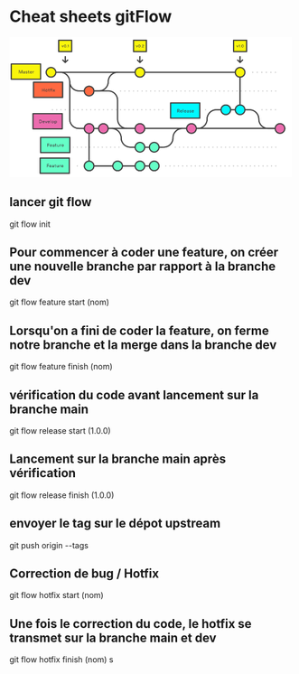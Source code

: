 # Cheat sheets gitFlow  
  
<img src="https://raw.githubusercontent.com/PayenThibaud/Cheat-sheets-git/main/gitflowschema.png" alt="Schemagitflow" width="500"/>

## lancer git flow  
  
git flow init 
  
## Pour commencer à coder une feature, on créer une nouvelle branche par rapport à la branche dev
  
git flow feature start (nom)  
  
## Lorsqu'on a fini de coder la feature, on ferme notre branche et la merge dans la branche dev  
  
git flow feature finish (nom)  
  
## vérification du code avant lancement sur la branche main  
  
git flow release start (1.0.0)   
  
## Lancement sur la branche main après vérification  
  
git flow release finish (1.0.0)  
  
## envoyer le tag sur le dépot upstream  
  
git push origin --tags  
  
## Correction de bug / Hotfix  
  
git flow hotfix start (nom)  
  
## Une fois le correction du code, le hotfix se transmet sur la branche main et dev  
  
git flow hotfix finish (nom)   s